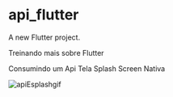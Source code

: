 # api_flutter

A new Flutter project.

Treinando mais sobre Flutter

Consumindo um Api
Tela Splash Screen Nativa

![apiEsplashgif](https://user-images.githubusercontent.com/67665152/177904660-b2874929-9cac-472c-8a65-865df67a074f.gif)
